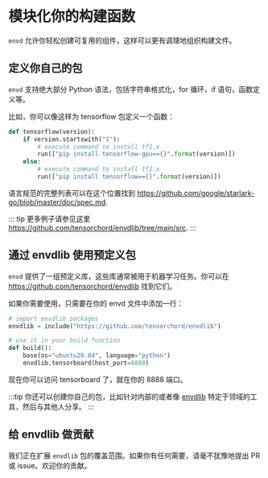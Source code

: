 # 模块化你的构建函数

`envd` 允许你轻松创建可复用的组件，这样可以更有调理地组织构建文件。

## 定义你自己的包

`envd` 支持绝大部分 Python 语法，包括字符串格式化，for 循环，if 语句，函数定义等。


比如，你可以像这样为 tensorflow 包定义一个函数：
```python
def tensorflow(version):
    if version.startswith("1"):
        # execute command to install tf1.x
        run(["pip install tensorflow-gpu=={}".format(version)])
    else:
        # execute command to install tf2.x
        run(["pip install tensorflow=={}".format(version)]) 
```
语言规范的完整列表可以在这个位置找到 https://github.com/google/starlark-go/blob/master/doc/spec.md.

::: tip
更多例子请参见这里 https://github.com/tensorchord/envdlib/tree/main/src.
:::

## 通过 envdlib 使用预定义包

`envd` 提供了一组预定义库，这些库通常被用于机器学习任务。你可以在 https://github.com/tensorchord/envdlib 找到它们。

如果你需要使用，只需要在你的 envd 文件中添加一行：
```python
# import envdlib packages
envdlib = include("https://github.com/tensorchord/envdlib")

# use it in your build function
def build():
    base(os="ubuntu20.04", language="python")
    envdlib.tensorboard(host_port=8888)
```

现在你可以访问 tensorboard 了，就在你的 8888 端口。

:::tip
你还可以创建你自己的包，比如针对内部的或者像 [envdlib](https://github.com/tensorchord/envdlib) 特定于领域的工具，然后与其他人分享。
:::

## 给 envdlib 做贡献

我们正在扩展 `envdlib` 包的覆盖范围。如果你有任何需要，请毫不犹豫地提出 PR 或 issue。欢迎你的贡献。
